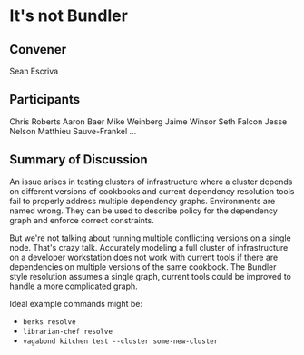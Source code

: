 It's not Bundler
=============

## Convener
Sean Escriva

## Participants
Chris Roberts
Aaron Baer
Mike Weinberg
Jaime Winsor
Seth Falcon
Jesse Nelson
Matthieu Sauve-Frankel
...

## Summary of Discussion
An issue arises in testing clusters of infrastructure where a cluster depends on different versions of cookbooks and current dependency resolution tools fail to properly address multiple dependency graphs. Environments are named wrong. They can be used to describe policy for the dependency graph and enforce correct constraints.

But we're not talking about running multiple conflicting versions on a single node. That's crazy talk. Accurately modeling a full cluster of infrastructure on a developer workstation does not work with current tools if there are dependencies on multiple versions of the same cookbook. The Bundler style resolution assumes a single graph, current tools could be improved to handle a more complicated graph.


Ideal example commands might be:

* `berks resolve`
* `librarian-chef resolve`
* `vagabond kitchen test --cluster some-new-cluster`